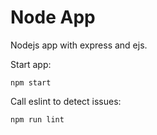 # Node App 

Nodejs app with express and ejs.

Start app:
```
npm start
```

Call eslint to detect issues:
```
npm run lint
```

